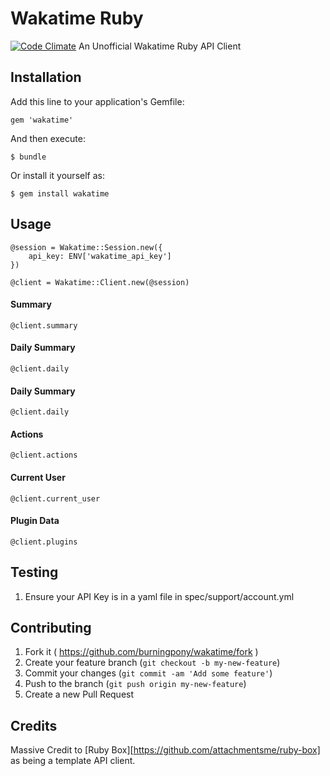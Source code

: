 # Wakatime Ruby 
  [![Code Climate](https://codeclimate.com/github/burningpony/wakatime.png)](https://codeclimate.com/github/burningpony/wakatime)
    An Unofficial Wakatime Ruby API Client

## Installation

Add this line to your application's Gemfile:

    gem 'wakatime'

And then execute:

    $ bundle

Or install it yourself as:

    $ gem install wakatime

## Usage

    @session = Wakatime::Session.new({
        api_key: ENV['wakatime_api_key']
    })

    @client = Wakatime::Client.new(@session)

#### Summary
    @client.summary

#### Daily Summary
    @client.daily

#### Daily Summary
    @client.daily

#### Actions
    @client.actions

#### Current User
    @client.current_user
    
#### Plugin Data
    @client.plugins
    

## Testing

  1. Ensure your API Key is in a yaml file in spec/support/account.yml


## Contributing

1. Fork it ( https://github.com/burningpony/wakatime/fork )
2. Create your feature branch (`git checkout -b my-new-feature`)
3. Commit your changes (`git commit -am 'Add some feature'`)
4. Push to the branch (`git push origin my-new-feature`)
5. Create a new Pull Request

## Credits

  Massive Credit to [Ruby Box][https://github.com/attachmentsme/ruby-box] as being a template API client. 
